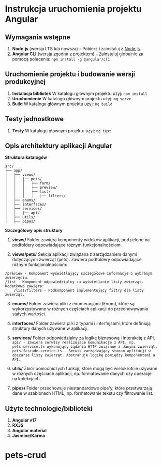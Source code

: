 # Instrukcja uruchomienia projektu Angular

## Wymagania wstępne

1. **Node.js** (wersja LTS lub nowsza) - Pobierz i zainstaluj z [Node.js](https://nodejs.org/).
2. **Angular CLI** (wersja zgodna z projektem) - Zainstaluj globalnie za pomocą polecenia: ```npm install -g @angular/cli```

## Uruchomienie projektu i budowanie wersji produkcyjnej
1. **Instalacja bibliotek** W katalogu głównym projektu użyj: `npm install`
2. **Uruchomienie** W katalogu głównym projektu użyj: `ng serve`
3. **Build** W katalogu głównym projektu użyj: `ng build`

## Testy jednostkowe
1. **Testy** W katalogu głównym projektu użyj: `ng test`


## Opis architektury aplikacji Angular ##

**Struktura katalogów**

```
src/
├── app/
│   ├── views/
│   │   ├── pets/
│   │   │   ├── form/
│   │   │   ├── preview/
│   │   │   ├── list/
│   │   │   │   ├── filters/
│   ├── enums/
│   ├── interfaces/
│   ├── services/
│   │   ├── api/
│   ├── utils/
│   ├── pipes/
```

**Szczegółowy opis struktury**

1. **views/**
Folder zawiera komponenty widoków aplikacji, podzielone na podfoldery odpowiadające różnym funkcjonalnościom.

2. **views/pets/**
Sekcja aplikacji związana z zarządzaniem danymi dotyczącymi zwierząt (pets). Zawiera podfoldery odpowiadające różnym funkcjonalnościom:
```/form - Komponent odpowiadający za edycję i dodawanie zwierząt.
/preview - Komponent wyświetlający szczegółowe informacje o wybranym zwierzęciu.
/list - Komponent odpowiedzialny za wyświetlanie listy zwierząt. Dodatkowo zawiera:
    /list/filters - Podkomponent implementujący filtry dla listy zwierząt.
```
3. **enums/**
Folder zawiera pliki z enumeracjami (Enum), które są wykorzystywane w różnych częściach aplikacji do przechowywania stałych wartości.

4. **interfaces/**
Folder zawiera pliki z typami i interfejsami, które definiują struktury danych używane w aplikacji.

5. **services/**
Folder odpowiedzialny za logikę biznesową i interakcję z API.
``api/ - Zawiera serwisy realizujące komunikację z API, np. pets.service.ts wykonujący żądania HTTP związane z danymi zwierząt.``
``pets-fascade.service.ts - Serwis zarządzający stanem aplikacji w obszarze listy zwierząt. Abstrahuje logikę pomiędzy komponentami a API.``

6. **utils/**
Zbiór pomocniczych funkcji, które mogą być wielokrotnie używane w różnych częściach aplikacji, np. formatowanie danych czy operacje na kolekcjach.

7. **pipes/**
Folder przechowuje niestandardowe pipe'y, które przetwarzają dane w szablonach HTML, np. formatowanie tekstu czy filtrowanie list.

## Użyte technologie/biblioteki ##

1. **Angular v17**
2. **RXJS**
3. **Angular material**
4. **Jasmine/Karma**
# pets-crud
